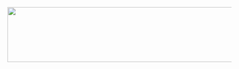 <p align="center">
  <a href="https://evity.vercel.app/now-playing?open">
  <img src="https://evity.vercel.app/now-playing" width="800" height="125">
</p>